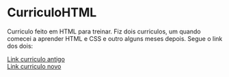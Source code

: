 ﻿# CurriculoHTML

Curriculo feito em HTML para treinar.
Fiz dois curriculos, um quando comecei a aprender HTML e CSS e outro alguns meses depois. 
Segue o link dos dois:

<a href="https://630ce8d09f9cf2067eb233e5--gilded-tiramisu-bb64dc.netlify.app/">Link curriculo antigo</a><br>
<a href="https://jade-buttercream-395cff.netlify.app/">Link curriculo novo</a>

